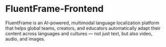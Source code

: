 # FluentFrame-Frontend
FluentFrame is an AI-powered, multimodal language localization platform that helps global teams, creators, and educators automatically adapt their content across languages and cultures — not just text, but also video, audio, and images. 
